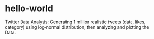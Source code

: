 # hello-world
Twitter Data Analysis: Generating 1 million realistic tweets (date, likes, category) using log-normal distribution, then analyzing and plotting the Data.

